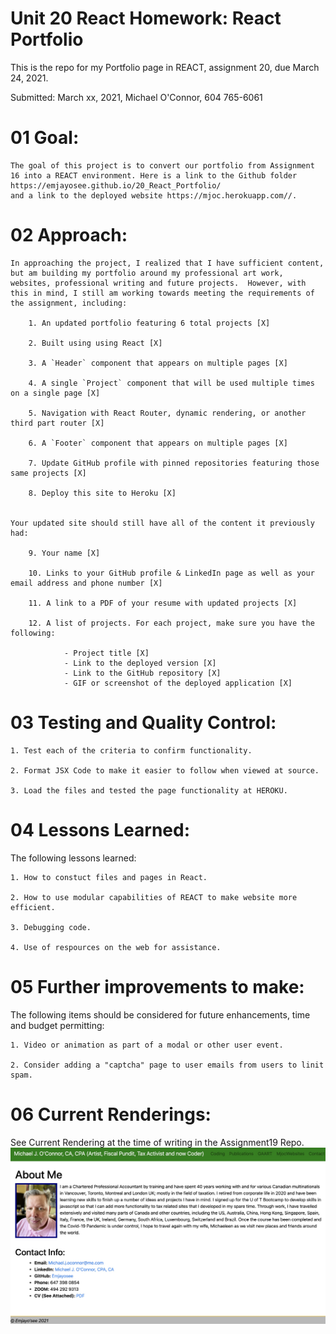 # Unit 20 React Homework: React Portfolio

This is the repo for my Portfolio page in REACT, assignment 20, due March 24, 2021.


Submitted: March xx, 2021, Michael O'Connor, 604 765-6061

# 01 Goal: 

    The goal of this project is to convert our portfolio from Assignment 16 into a REACT environment. Here is a link to the Github folder https://emjayosee.github.io/20_React_Portfolio/
    and a link to the deployed website https://mjoc.herokuapp.com//.

# 02 Approach:

    In approaching the project, I realized that I have sufficient content, but am building my portfolio around my professional art work, websites, professional writing and future projects.  However, with this in mind, I still am working towards meeting the requirements of the assignment, including:

        1. An updated portfolio featuring 6 total projects [X]

        2. Built using using React [X]

        3. A `Header` component that appears on multiple pages [X]

        4. A single `Project` component that will be used multiple times on a single page [X]

        5. Navigation with React Router, dynamic rendering, or another third part router [X]

        6. A `Footer` component that appears on multiple pages [X]

        7. Update GitHub profile with pinned repositories featuring those same projects [X]

        8. Deploy this site to Heroku [X]


    Your updated site should still have all of the content it previously had:

        9. Your name [X]

        10. Links to your GitHub profile & LinkedIn page as well as your email address and phone number [X]

        11. A link to a PDF of your resume with updated projects [X]

        12. A list of projects. For each project, make sure you have the following:

                - Project title [X]
                - Link to the deployed version [X]
                - Link to the GitHub repository [X]
                - GIF or screenshot of the deployed application [X]


# 03 Testing and Quality Control:

    1. Test each of the criteria to confirm functionality.

    2. Format JSX Code to make it easier to follow when viewed at source.

    3. Load the files and tested the page functionality at HEROKU.


# 04 Lessons Learned:

The following lessons learned:

    1. How to constuct files and pages in React.

    2. How to use modular capabilities of REACT to make website more efficient.

    3. Debugging code.

    4. Use of respources on the web for assistance.

# 05 Further improvements to make:

The following items should be considered for future enhancements, time and budget permitting:

    1. Video or animation as part of a modal or other user event.

    2. Consider adding a "captcha" page to user emails from users to linit spam.

# 06 Current Renderings:

See Current Rendering at the time of writing in the Assignment19 Repo. 
![alt text](./public/Assets/Images/Rendering_REACT_Portfolio.jpg)